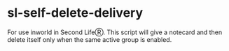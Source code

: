 # sl-self-delete-delivery
For use inworld in Second LifeⓇ.  This script will give a notecard and then delete itself only when the same active group is enabled.
